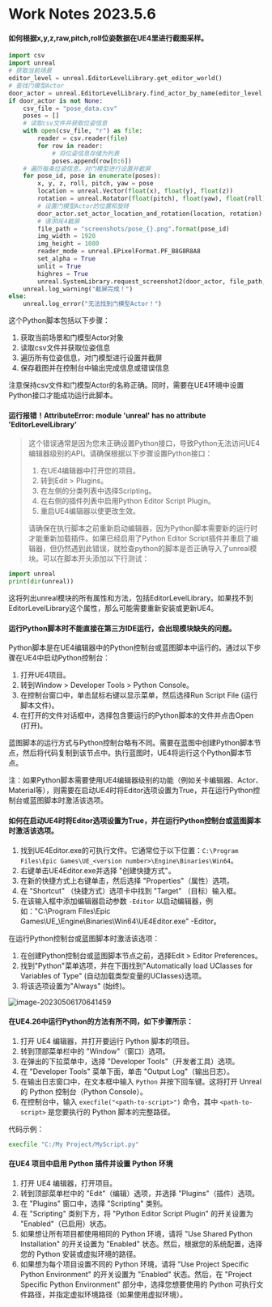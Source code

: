 # Work Notes 2023.5.6

#### 如何根据x,y,z,raw,pitch,roll位姿数据在UE4里进行截图采样。

```python
import csv
import unreal
# 获取当前场景
editor_level = unreal.EditorLevelLibrary.get_editor_world()
# 查找门模型Actor
door_actor = unreal.EditorLevelLibrary.find_actor_by_name(editor_level, "GateActor")
if door_actor is not None:
    csv_file = "pose_data.csv"
    poses = []
    # 读取csv文件并获取位姿信息
    with open(csv_file, "r") as file:
        reader = csv.reader(file)
        for row in reader:
            # 将位姿信息存储为列表
            poses.append(row[0:6])
    # 遍历每条位姿信息，对门模型进行设置并截屏
    for pose_id, pose in enumerate(poses):
        x, y, z, roll, pitch, yaw = pose
        location = unreal.Vector(float(x), float(y), float(z))
        rotation = unreal.Rotator(float(pitch), float(yaw), float(roll))
        # 设置门模型Actor的位置和旋转
        door_actor.set_actor_location_and_rotation(location, rotation)
        # 请求UE4截屏
        file_path = "screenshots/pose_{}.png".format(pose_id)
        img_width = 1920
        img_height = 1080
        reader_mode = unreal.EPixelFormat.PF_B8G8R8A8
        set_alpha = True
        unlit = True
        highres = True
        unreal.SystemLibrary.request_screenshot2(door_actor, file_path, img_width, img_height, reader_mode, set_alpha, unlit, highres)
    unreal.log_warning("截屏完成！")
else:
    unreal.log_error("无法找到门模型Actor！")
```

这个Python脚本包括以下步骤：

1. 获取当前场景和门模型Actor对象
2. 读取csv文件并获取位姿信息
3. 遍历所有位姿信息，对门模型进行设置并截屏
4. 保存截图并在控制台中输出完成信息或错误信息

注意保持csv文件和门模型Actor的名称正确。同时，需要在UE4环境中设置Python接口才能成功运行此脚本。

#### 运行报错！AttributeError: module 'unreal' has no attribute 'EditorLevelLibrary'

> 这个错误通常是因为您未正确设置Python接口，导致Python无法访问UE4编辑器级别的API。请确保根据以下步骤设置Python接口：
>
> 1. 在UE4编辑器中打开您的项目。
> 2. 转到Edit > Plugins。
> 3. 在左侧的分类列表中选择Scripting。
> 4. 在右侧的插件列表中启用Python Editor Script Plugin。
> 5. 重启UE4编辑器以使更改生效。
>
> 请确保在执行脚本之前重新启动编辑器，因为Python脚本需要新的运行时才能重新加载插件。如果已经启用了Python Editor Script插件并重启了编辑器，但仍然遇到此错误，就检查python的脚本是否正确导入了unreal模块。可以在脚本开头添加以下行测试：

```python
import unreal
print(dir(unreal))
```

这将列出unreal模块的所有属性和方法，包括EditorLevelLibrary。如果找不到EditorLevelLibrary这个属性，那么可能需要重新安装或更新UE4。

#### 运行Python脚本时不能直接在第三方IDE运行，会出现模块缺失的问题。

Python脚本是在UE4编辑器中的Python控制台或蓝图脚本中运行的。通过以下步骤在UE4中启动Python控制台：

1. 打开UE4项目。
2. 转到Window > Developer Tools > Python Console。
3. 在控制台窗口中，单击鼠标右键以显示菜单，然后选择Run Script File (运行脚本文件)。
4. 在打开的文件对话框中，选择包含要运行的Python脚本的文件并点击Open (打开)。

蓝图脚本的运行方式与Python控制台略有不同。需要在蓝图中创建Python脚本节点，然后将代码复制到该节点中。执行蓝图时，UE4将运行这个Python脚本节点。

注：如果Python脚本需要使用UE4编辑器级别的功能（例如关卡编辑器、Actor、Material等），则需要在启动UE4时将Editor选项设置为True，并在运行Python控制台或蓝图脚本时激活该选项。

#### 如何在启动UE4时将Editor选项设置为True，并在运行Python控制台或蓝图脚本时激活该选项。

1. 找到UE4Editor.exe的可执行文件。它通常位于以下位置：`C:\Program Files\Epic Games\UE_<version number>\Engine\Binaries\Win64`。
2. 右键单击UE4Editor.exe并选择 "创建快捷方式"。
3. 在新的快捷方式上右键单击，然后选择 "Properties"（属性）选项。
4. 在 "Shortcut" （快捷方式）选项卡中找到 "Target" （目标）输入框。
5. 在该输入框中添加编辑器启动参数 `-Editor` 以启动编辑器，例如："C:\Program Files\Epic Games\UE_\Engine\Binaries\Win64\UE4Editor.exe" -Editor。

在运行Python控制台或蓝图脚本时激活该选项：

1. 在创建Python控制台或蓝图脚本节点之前，选择Edit > Editor Preferences。
2. 找到"Python"菜单选项，并在下面找到"Automatically load UClasses for Variables of Type" (自动加载类型变量的UClasses)选项。
3. 将该选项设置为"Always" (始终)。

![image-20230506170641459](C:\Users\Lenovo\AppData\Roaming\Typora\typora-user-images\image-20230506170641459.png)

#### 在UE4.26中运行Python的方法有所不同，如下步骤所示：

1. 打开 UE4 编辑器，并打开要运行 Python 脚本的项目。
2. 转到顶部菜单栏中的 "Window"（窗口）选项。
3. 在弹出的下拉菜单中，选择 "Developer Tools"（开发者工具）选项。
4. 在 "Developer Tools" 菜单下面，单击 "Output Log"（输出日志）。
5. 在输出日志窗口中，在文本框中输入 `Python` 并按下回车键。这将打开 Unreal 的 Python 控制台（Python Console）。
6. 在控制台中，输入 `execfile("<path-to-script>")` 命令，其中 `<path-to-script>` 是您要执行的 Python 脚本的完整路径。

代码示例：

```python
execfile "C:/My Project/MyScript.py"
```

#### 在UE4 项目中启用 Python 插件并设置 Python 环境

1. 打开 UE4 编辑器，打开项目。
2. 转到顶部菜单栏中的 "Edit"（编辑）选项，并选择 "Plugins"（插件）选项。
3. 在 "Plugins" 窗口中，选择 "Scripting" 类别。
4. 在 "Scripting" 类别下方，将 "Python Editor Script Plugin" 的开关设置为 "Enabled"（已启用）状态。
5. 如果想让所有项目都使用相同的 Python 环境，请将 "Use Shared Python Installation" 的开关设置为 "Enabled" 状态。然后，根据您的系统配置，选择您的 Python 安装或虚拟环境的路径。
6. 如果想为每个项目设置不同的 Python 环境，请将 "Use Project Specific Python Environment" 的开关设置为 "Enabled" 状态。然后，在 "Project Specific Python Environment" 部分中，选择您想要使用的 Python 可执行文件路径，并指定虚拟环境路径（如果使用虚拟环境）。